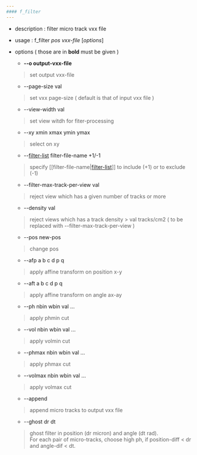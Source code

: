 ```yaml
---
#### f_filter
---
```


+ description : filter micro track vxx file  
+ usage : f_filter *pos* *vxx-file* [*options*]
+ options ( those are in **bold** must be given )
  - **--o output-vxx-file**
  > set output vxx-file

  - --page-size val
  > set vxx page-size ( default is that of input vxx file )  

  - --view-width val
  > set view witdh for fiter-processing  

  - --xy xmin xmax ymin ymax
  > select on xy  

  - --[filter-list](filter-list) filter-file-name +1/-1
  > specify [[filter-file-name|[filter-list](filter-list)]] to include (+1) or to exclude (-1)  

  - --filter-max-track-per-view val
  > reject view which has a given number of tracks or more  

  - --density val
  > reject views which has a track density > val tracks/cm2 ( to be replaced with --filter-max-track-per-view )  

  - --pos new-pos
  > change pos  

  - --afp a b c d p q
  > apply affine transform on position x-y  

  - --aft a b c d p q
  > apply affine transform on angle ax-ay  

  - --ph nbin wbin val ...
  > apply phmin cut  

  - --vol nbin wbin val ...
  > apply volmin cut  

  - --phmax nbin wbin val ...
  > apply phmax cut  

  - --volmax nbin wbin val ...
  > apply volmax cut  

  - --append
  > append micro tracks to output vxx file  

  - --ghost dr dt
  > ghost filter in position (dr micron) and angle (dt rad).  
  > For each pair of micro-tracks, choose high ph, if position-diff < dr and angle-dif < dt.  
